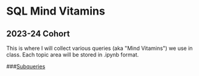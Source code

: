 # SQL Mind Vitamins
## 2023-24 Cohort

This is where I will collect various queries (aka "Mind Vitamins") we use in class. Each topic area will be stored in .ipynb format.  
  
###[Subqueries](Subqueries.ipynb)

